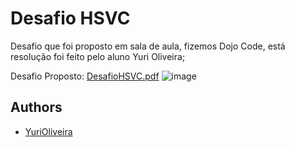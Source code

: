 
# Desafio HSVC

Desafio que foi proposto em sala de aula, fizemos Dojo Code, está resolução foi feito pelo aluno Yuri Oliveira;

Desafio Proposto:
[DesafioHSVC.pdf](https://github.com/YuriOliveira1/DesafioHSVC/files/14845469/DesafioHSVC.pdf)
![image](https://github.com/YuriOliveira1/DesafioHSVC/assets/161542848/e02dd3cf-67fd-49af-aeae-bc5edb24cf52)

## Authors

- [YuriOliveira](https://github.com/YuriOliveira1)

